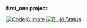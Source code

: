 **first_one project**

[![Code Climate](https://codeclimate.com/github/codeclimate/codeclimate/badges/gpa.svg)](https://codeclimate.com/github/dzmitrypanamarenka/project-lvl1-s116)
[![Build Status](https://travis-ci.org/dzmitrypanamarenka/project-lvl1-s116.svg?branch=master)](https://travis-ci.org/dzmitrypanamarenka/project-lvl1-s116)
